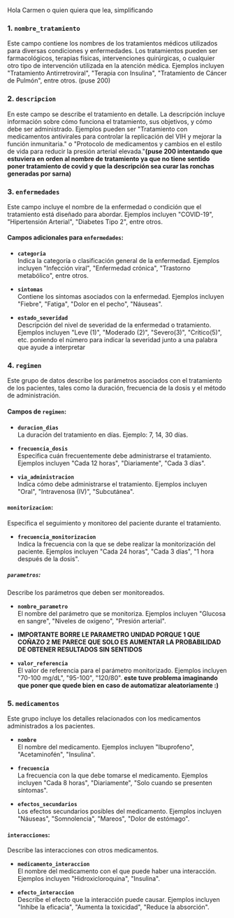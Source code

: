 
Hola Carmen o quien quiera que lea, simplificando

### 1. `nombre_tratamiento`
Este campo contiene los nombres de los tratamientos médicos utilizados para diversas condiciones y enfermedades. Los tratamientos pueden ser farmacológicos, terapias físicas, intervenciones quirúrgicas, o cualquier otro tipo de intervención utilizada en la atención médica. Ejemplos incluyen "Tratamiento Antirretroviral", "Terapia con Insulina", "Tratamiento de Cáncer de Pulmón", entre otros. (puse 200)

### 2. `descripcion`
En este campo se describe el tratamiento en detalle. La descripción incluye información sobre cómo funciona el tratamiento, sus objetivos, y cómo debe ser administrado. Ejemplos pueden ser "Tratamiento con medicamentos antivirales para controlar la replicación del VIH y mejorar la función inmunitaria." o "Protocolo de medicamentos y cambios en el estilo de vida para reducir la presión arterial elevada."**(puse 200 intentando que estuviera en orden al nombre de tratamiento ya que no tiene sentido poner tratamiento de covid y que la descripción sea curar las ronchas generadas por sarna)**

### 3. `enfermedades`
Este campo incluye el nombre de la enfermedad o condición que el tratamiento está diseñado para abordar. Ejemplos incluyen "COVID-19", "Hipertensión Arterial", "Diabetes Tipo 2", entre otros.

#### Campos adicionales para `enfermedades`:
- **`categoria`**  
  Indica la categoría o clasificación general de la enfermedad. Ejemplos incluyen "Infección viral", "Enfermedad crónica", "Trastorno metabólico", entre otros.

- **`sintomas`**  
  Contiene los síntomas asociados con la enfermedad. Ejemplos incluyen "Fiebre", "Fatiga", "Dolor en el pecho", "Náuseas".

- **`estado_severidad`**  
  Descripción del nivel de severidad de la enfermedad o tratamiento. Ejemplos incluyen "Leve (1)", "Moderado (2)", "Severo(3)", "Crítico(5)", etc. poniendo el número para indicar la severidad junto a una palabra que ayude a interpretar

### 4. `regimen`
Este grupo de datos describe los parámetros asociados con el tratamiento de los pacientes, tales como la duración, frecuencia de la dosis y el método de administración.

#### Campos de `regimen`:
- **`duracion_dias`**  
  La duración del tratamiento en días. Ejemplo: 7, 14, 30 días.

- **`frecuencia_dosis`**  
  Especifica cuán frecuentemente debe administrarse el tratamiento. Ejemplos incluyen "Cada 12 horas", "Diariamente", "Cada 3 días".

- **`via_administracion`**  
  Indica cómo debe administrarse el tratamiento. Ejemplos incluyen "Oral", "Intravenosa (IV)", "Subcutánea".

#### **`monitorizacion`**:
Especifica el seguimiento y monitoreo del paciente durante el tratamiento.

- **`frecuencia_monitorizacion`**  
  Indica la frecuencia con la que se debe realizar la monitorización del paciente. Ejemplos incluyen "Cada 24 horas", "Cada 3 días", "1 hora después de la dosis".

##### **`parametros`**:
Describe los parámetros que deben ser monitoreados.

- **`nombre_parametro`**  
  El nombre del parámetro que se monitoriza. Ejemplos incluyen "Glucosa en sangre", "Niveles de oxígeno", "Presión arterial".

-  **IMPORTANTE BORRE LE PARAMETRO UNIDAD PORQUE 1 QUE COÑAZO 2 ME PARECE QUE SOLO ES AUMENTAR LA PROBABILIDAD DE OBTENER RESULTADOS SIN SENTIDOS**

- **`valor_referencia`**  
  El valor de referencia para el parámetro monitorizado. Ejemplos incluyen "70-100 mg/dL", "95-100", "120/80". **este tuve problema imaginando que poner que quede bien en caso de automatizar aleatoriamente :)** 

### 5. `medicamentos`
Este grupo incluye los detalles relacionados con los medicamentos administrados a los pacientes.

- **`nombre`**  
  El nombre del medicamento. Ejemplos incluyen "Ibuprofeno", "Acetaminofén", "Insulina".

- **`frecuencia`**  
  La frecuencia con la que debe tomarse el medicamento. Ejemplos incluyen "Cada 8 horas", "Diariamente", "Solo cuando se presenten síntomas".

- **`efectos_secundarios`**  
  Los efectos secundarios posibles del medicamento. Ejemplos incluyen "Náuseas", "Somnolencia", "Mareos", "Dolor de estómago".

#### **`interacciones`**:
Describe las interacciones con otros medicamentos.

- **`medicamento_interaccion`**  
  El nombre del medicamento con el que puede haber una interacción. Ejemplos incluyen "Hidroxicloroquina", "Insulina".

- **`efecto_interaccion`**  
  Describe el efecto que la interacción puede causar. Ejemplos incluyen "Inhibe la eficacia", "Aumenta la toxicidad", "Reduce la absorción".
